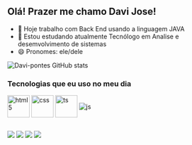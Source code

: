 ## Olá! Prazer me chamo Davi Jose!  

- 🔭 Hoje trabalho com Back End usando a linguagem JAVA
- 🌱 Estou estudando atualmente Tecnólogo em Analise e desemvolvimento de sistemas
- 😄 Pronomes: ele/dele

![Davi-pontes GitHub stats](https://github-readme-stats.vercel.app/api?username=Davi-pontes&show_icons=true&theme=highcontrast) 

### Tecnologias que eu uso no meu dia
<div style="display: inline_block">
  <img height align="center" height=50px width=50px alt="html5" src="https://cdn.jsdelivr.net/gh/devicons/devicon/icons/java/java-original-wordmark.svg" />
  <img align="center"height=50px width=50px alt="css" src="https://cdn.jsdelivr.net/gh/devicons/devicon/icons/mysql/mysql-original-wordmark.svg" />
  <img align="center"height=50px width=50px alt="ts" src="https://cdn.jsdelivr.net/gh/devicons/devicon/icons/spring/spring-original-wordmark.svg" />
  <img align="center" alt="js" src="https://img.shields.io/badge/Hibernate-59666C?style=for-the-badge&logo=Hibernate&logoColor=white" />
 
 ##
  
  <a href="https://www.twitch.tv/dav1jose" target="_blank"><img src="https://img.shields.io/badge/Twitch-9146FF?style=for-the-badge&logo=twitch&logoColor=white" target="_blank"></a>
 <a href="https://discord.gg/SHfvufcZ" target="_blank"><img src="https://img.shields.io/badge/Discord-7289DA?style=for-the-badge&logo=discord&logoColor=white" target="_blank"></a> 
  <a href = "mailto:daviamrtins2450@gmail.com"><img src="https://img.shields.io/badge/-Gmail-%23333?style=for-the-badge&logo=gmail&logoColor=white" target="_blank"></a>
  <a href="https://www.linkedin.com/in/davi-jos%C3%A9-pontes/" target="_blank"><img src="https://img.shields.io/badge/-LinkedIn-%230077B5?style=for-the-badge&logo=linkedin&logoColor=white" target="_blank"></a> 
  
 
</div><br/>

 



